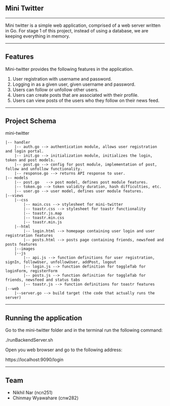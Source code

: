 ## Mini Twitter
---

Mini twitter is a simple web application, comprised of a web server written in Go. For stage 1 of this project, instead of using a database, we are keeping everything in memory. 

---

## Features

Mini-twitter provides the following features in the application.

1. User registration with username and password.
2. Logging in as a given user, given username and password.
3. Users can follow or unfollow other users.
4. Users can create posts that are associated with their profile.
5. Users can view posts of the users who they follow on their news feed.

---

## Project Schema

mini-twitter 

    |-- handler
    	|-- auth.go --> authentication module, allows user registration and login portal.
    	|-- init.go --> initialization module, initializes the login, token and post models.
    	|-- post.go --> config for post module, implementation of post, follow and unfollow functionality.
    	|-- response.go --> returns API response to user.
    |-- models
        |-- post.go   --> post model, defines post module features.
        |-- token.go --> token validity duration, hash difficulties, etc.
        |-- user.go --> user model, defines user module features.
	|--views
		|--css
			|-- main.css --> stylesheet for mini-twitter
			|-- toastr.css --> stylesheet for toastr functionality
			|-- toastr.js.map
			|-- toastr.min.css
			|-- toastr.min.js
		|--html
			|-- login.html --> homepage containing user login and user registration features
			|-- posts.html --> posts page containing friends, newsfeed and posts features
		|--images
		|--js
			|-- api.js --> function definitions for user registration, signIn, followUser, unfollowUser, addPost, logout
			|-- login.js --> function definition for toggleTab for loginForm, registerForm
			|-- posts.js --> function definition for toggleTab for friends, newsfeed and status tabs
			|-- toastr.js --> function definitions for toastr features
	|--web
		|--server.go --> build target (the code that actually runs the server)

---

## Running the application

Go to the mini-twitter folder and in the terminal run the following command:

./runBackendServer.sh

Open you web browser and go to the following address:

https://localhost:9090/login

---


## Team
* Nikhil Nar (ncn251)
* Chinmay Wyawahare (cnw282)